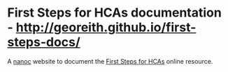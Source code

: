 # First Steps for HCAs documentation - http://georeith.github.io/first-steps-docs/

A [nanoc](https://github.com/nanoc/nanoc) website to document the [First Steps for HCAs](http://rcnhca.org.uk) online resource.

